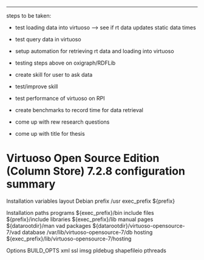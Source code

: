 ------------------------------------
steps to be taken:

- test loading data into virtuoso --> see if rt data updates static data times
- test query data in virtuoso
- setup automation for retrieving rt data and loading into virtuoso

- testing steps above on oxigraph/RDFLib

- create skill for user to ask data
- test/improve skill

- test performance of virtuoso on RPI

- create benchmarks to record time for data retrieval

- come up with rew research questions 
- come up with title for thesis


Virtuoso Open Source Edition (Column Store) 7.2.8 configuration summary
=======================================================================

Installation variables
  layout                  Debian
  prefix                  /usr
  exec_prefix             ${prefix}

Installation paths
  programs                ${exec_prefix}/bin
  include files           ${prefix}/include
  libraries               ${exec_prefix}/lib
  manual pages            ${datarootdir}/man
  vad packages            ${datarootdir}/virtuoso-opensource-7/vad
  database                /var/lib/virtuoso-opensource-7/db
  hosting                 ${exec_prefix}/lib/virtuoso-opensource-7/hosting

Options
  BUILD_OPTS               xml ssl imsg pldebug shapefileio pthreads